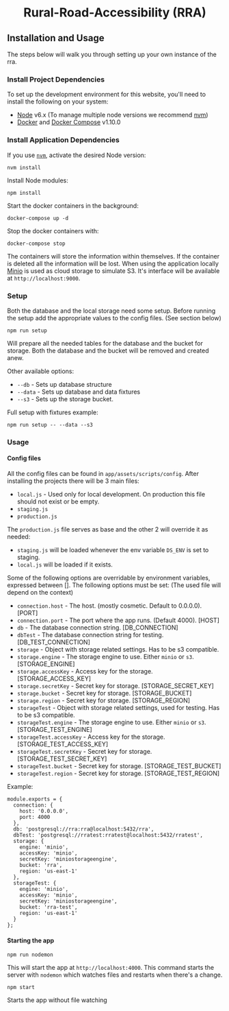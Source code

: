 <h1 align="center">Rural-Road-Accessibility (RRA)</h1>

## Installation and Usage

The steps below will walk you through setting up your own instance of the rra.

### Install Project Dependencies
To set up the development environment for this website, you'll need to install the following on your system:

- [Node](http://nodejs.org/) v6.x (To manage multiple node versions we recommend [nvm](https://github.com/creationix/nvm))
- [Docker](https://www.docker.com/products/docker) and [Docker Compose](https://docs.docker.com/compose/install/) v1.10.0

### Install Application Dependencies

If you use [`nvm`](https://github.com/creationix/nvm), activate the desired Node version:

```
nvm install
```

Install Node modules:

```
npm install
```

Start the docker containers in the background:
```
docker-compose up -d
```
Stop the docker containers with:
```
docker-compose stop
```

The containers will store the information within themselves. If the container is deleted all the information will be lost.
When using the application locally [Minio](https://minio.io/) is used as cloud storage to simulate S3. It's interface will be available at `http://localhost:9000`.

### Setup
Both the database and the local storage need some setup. Before running the setup add the appropriate values to the config files. (See section below)
```
npm run setup
```
Will prepare all the needed tables for the database and the bucket for storage. Both the database and the bucket will be removed and created anew.

Other available options:
- `--db` - Sets up database structure
- `--data` - Sets up database and data fixtures
- `--s3` - Sets up the storage bucket.

Full setup with fixtures example:
```
npm run setup -- --data --s3
```

### Usage

#### Config files
All the config files can be found in `app/assets/scripts/config`.
After installing the projects there will be 3 main files:
  - `local.js` - Used only for local development. On production this file should not exist or be empty.
  - `staging.js`
  - `production.js`

The `production.js` file serves as base and the other 2 will override it as needed:
  - `staging.js` will be loaded whenever the env variable `DS_ENV` is set to staging.
  - `local.js` will be loaded if it exists.

Some of the following options are overridable by environment variables, expressed between [].
The following options must be set: (The used file will depend on the context)
  - `connection.host` - The host. (mostly cosmetic. Default to 0.0.0.0). [PORT]
  - `connection.port` - The port where the app runs. (Default 4000). [HOST]
  - `db` - The database connection string. [DB_CONNECTION]
  - `dbTest` - The database connection string for testing. [DB_TEST_CONNECTION]
  - `storage` - Object with storage related settings. Has to be s3 compatible.
  - `storage.engine` - The storage engine to use. Either `minio` or `s3`. [STORAGE_ENGINE]
  - `storage.accessKey` - Access key for the storage. [STORAGE_ACCESS_KEY]
  - `storage.secretKey` - Secret key for storage. [STORAGE_SECRET_KEY]
  - `storage.bucket` - Secret key for storage. [STORAGE_BUCKET]
  - `storage.region` - Secret key for storage. [STORAGE_REGION]
  - `storageTest` - Object with storage related settings, used for testing. Has to be s3 compatible.
  - `storageTest.engine` - The storage engine to use. Either `minio` or `s3`. [STORAGE_TEST_ENGINE]
  - `storageTest.accessKey` - Access key for the storage. [STORAGE_TEST_ACCESS_KEY]
  - `storageTest.secretKey` - Secret key for storage. [STORAGE_TEST_SECRET_KEY]
  - `storageTest.bucket` - Secret key for storage. [STORAGE_TEST_BUCKET]
  - `storageTest.region` - Secret key for storage. [STORAGE_TEST_REGION]

Example:
``` 
module.exports = {
  connection: {
    host: '0.0.0.0',
    port: 4000
  },
  db: 'postgresql://rra:rra@localhost:5432/rra',
  dbTest: 'postgresql://rratest:rratest@localhost:5432/rratest',
  storage: {
    engine: 'minio',
    accessKey: 'minio',
    secretKey: 'miniostorageengine',
    bucket: 'rra',
    region: 'us-east-1'
  },
  storageTest: {
    engine: 'minio',
    accessKey: 'minio',
    secretKey: 'miniostorageengine',
    bucket: 'rra-test',
    region: 'us-east-1'
  }
};
```

#### Starting the app
```
npm run nodemon
```
This will start the app at `http://localhost:4000`.
This command starts the server with `nodemon` which watches files and restarts when there's a change.

```
npm start
```
Starts the app without file watching
